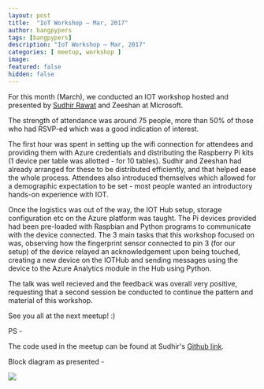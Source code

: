 ```yaml
---
layout: post
title:  "IoT Workshop – Mar, 2017"
author: bangpypers
tags: [bangpypers]
description: "IoT Workshop – Mar, 2017"
categories: [ meetup, workshop ]
image:
featured: false
hidden: false
---
```


For this month (March), we conducted an IOT workshop hosted and presented by [Sudhir Rawat](https://twitter.com/rawatsudhir) and Zeeshan at Microsoft.

The strength of attendance was around 75 people, more than 50% of those who had RSVP-ed which was a good indication of interest.

The first hour was spent in setting up the wifi connection for attendees and providing them with Azure credentials and distributing the Raspberry Pi kits (1 device per table was allotted - for 10 tables). Sudhir and Zeeshan had already arranged for these to be distributed efficiently, and that helped ease the whole process. Attendees also introduced themselves which allowed for a demographic expectation to be set  - most people wanted an introductory hands-on experience with IOT.

Once the logistics was out of the way, the IOT Hub setup, storage configuration etc on the Azure platform was taught. The Pi devices provided had been pre-loaded with Raspbian and Python programs to communicate with the device connected. The 3 main tasks that this workshop focused on was, observing how the fingerprint sensor connected to pin 3 (for our setup) of the device relayed an acknowledgement upon being touched, creating a new device on the IOTHub and sending messages using the device to the Azure Analytics module in the Hub using Python.

The talk was well recieved and the feedback was overall very positive, requesting that a second session be conducted to continue the pattern and material of this workshop.

See you all at the next meetup! :)

PS -

The code used in the meetup can be found at Sudhir's [Github link](https://github.com/rawatsudhir/RaspberryPiPythonIoT).

Block diagram as presented -

<img src = "https://a248.e.akamai.net/secure.meetupstatic.com/photos/event/d/8/4/5/highres_459235365.jpeg"></img>

